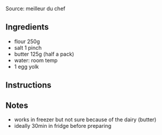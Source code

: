 Source: meilleur du chef

## Ingredients

* flour 250g
* salt 1 pinch
* butter 125g (half a pack)
* water: room temp
* 1 egg yolk

## Instructions


## Notes

* works in freezer but not sure because of the dairy (butter)
* ideally 30min in fridge before preparing